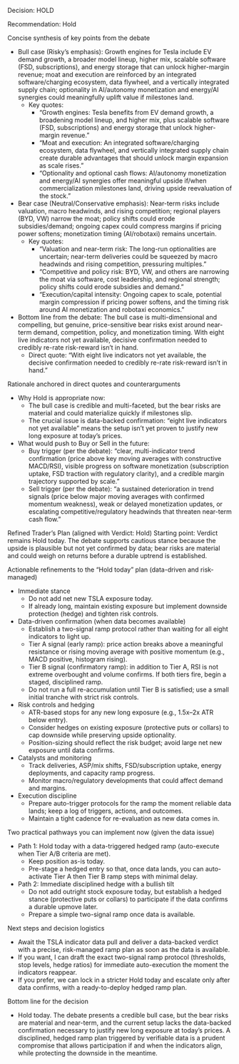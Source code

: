 Decision: HOLD

Recommendation: Hold

Concise synthesis of key points from the debate
- Bull case (Risky’s emphasis): Growth engines for Tesla include EV demand growth, a broader model lineup, higher mix, scalable software (FSD, subscriptions), and energy storage that can unlock higher-margin revenue; moat and execution are reinforced by an integrated software/charging ecosystem, data flywheel, and a vertically integrated supply chain; optionality in AI/autonomy monetization and energy/AI synergies could meaningfully uplift value if milestones land.
  - Key quotes: 
    - “Growth engines: Tesla benefits from EV demand growth, a broadening model lineup, and higher mix, plus scalable software (FSD, subscriptions) and energy storage that unlock higher-margin revenue.”
    - “Moat and execution: An integrated software/charging ecosystem, data flywheel, and vertically integrated supply chain create durable advantages that should unlock margin expansion as scale rises.”
    - “Optionality and optional cash flows: AI/autonomy monetization and energy/AI synergies offer meaningful upside if/when commercialization milestones land, driving upside reevaluation of the stock.”
- Bear case (Neutral/Conservative emphasis): Near-term risks include valuation, macro headwinds, and rising competition; regional players (BYD, VW) narrow the moat; policy shifts could erode subsidies/demand; ongoing capex could compress margins if pricing power softens; monetization timing (AI/robotaxi) remains uncertain.
  - Key quotes:
    - “Valuation and near-term risk: The long-run optionalities are uncertain; near-term deliveries could be squeezed by macro headwinds and rising competition, pressuring multiples.”
    - “Competitive and policy risk: BYD, VW, and others are narrowing the moat via software, cost leadership, and regional strength; policy shifts could erode subsidies and demand.”
    - “Execution/capital intensity: Ongoing capex to scale, potential margin compression if pricing power softens, and the timing risk around AI monetization and robotaxi economics.”
- Bottom line from the debate: The bull case is multi-dimensional and compelling, but genuine, price-sensitive bear risks exist around near-term demand, competition, policy, and monetization timing. With eight live indicators not yet available, decisive confirmation needed to credibly re-rate risk-reward isn’t in hand.
  - Direct quote: “With eight live indicators not yet available, the decisive confirmation needed to credibly re-rate risk-reward isn’t in hand.”

Rationale anchored in direct quotes and counterarguments
- Why Hold is appropriate now:
  - The bull case is credible and multi-faceted, but the bear risks are material and could materialize quickly if milestones slip.
  - The crucial issue is data-backed confirmation: “eight live indicators not yet available” means the setup isn’t yet proven to justify new long exposure at today’s prices.
- What would push to Buy or Sell in the future:
  - Buy trigger (per the debate): “clear, multi-indicator trend confirmation (price above key moving averages with constructive MACD/RSI), visible progress on software monetization (subscription uptake, FSD traction with regulatory clarity), and a credible margin trajectory supported by scale.”
  - Sell trigger (per the debate): “a sustained deterioration in trend signals (price below major moving averages with confirmed momentum weakness), weak or delayed monetization updates, or escalating competitive/regulatory headwinds that threaten near-term cash flow.”

Refined Trader’s Plan (aligned with Verdict: Hold)
Starting point: Verdict remains Hold today. The debate supports cautious stance because the upside is plausible but not yet confirmed by data; bear risks are material and could weigh on returns before a durable uptrend is established.

Actionable refinements to the “Hold today” plan (data-driven and risk-managed)
- Immediate stance
  - Do not add net new TSLA exposure today.
  - If already long, maintain existing exposure but implement downside protection (hedge) and tighten risk controls.
- Data-driven confirmation (when data becomes available)
  - Establish a two-signal ramp protocol rather than waiting for all eight indicators to light up.
  - Tier A signal (early ramp): price action breaks above a meaningful resistance or rising moving average with positive momentum (e.g., MACD positive, histogram rising).
  - Tier B signal (confirmatory ramp): in addition to Tier A, RSI is not extreme overbought and volume confirms. If both tiers fire, begin a staged, disciplined ramp.
  - Do not run a full re-accumulation until Tier B is satisfied; use a small initial tranche with strict risk controls.
- Risk controls and hedging
  - ATR-based stops for any new long exposure (e.g., 1.5x–2x ATR below entry).
  - Consider hedges on existing exposure (protective puts or collars) to cap downside while preserving upside optionality.
  - Position-sizing should reflect the risk budget; avoid large net new exposure until data confirms.
- Catalysts and monitoring
  - Track deliveries, ASP/mix shifts, FSD/subscription uptake, energy deployments, and capacity ramp progress.
  - Monitor macro/regulatory developments that could affect demand and margins.
- Execution discipline
  - Prepare auto-trigger protocols for the ramp the moment reliable data lands; keep a log of triggers, actions, and outcomes.
  - Maintain a tight cadence for re-evaluation as new data comes in.

Two practical pathways you can implement now (given the data issue)
- Path 1: Hold today with a data-triggered hedged ramp (auto-execute when Tier A/B criteria are met).
  - Keep position as-is today.
  - Pre-stage a hedged entry so that, once data lands, you can auto-activate Tier A then Tier B ramp steps with minimal delay.
- Path 2: Immediate disciplined hedge with a bullish tilt
  - Do not add outright stock exposure today, but establish a hedged stance (protective puts or collars) to participate if the data confirms a durable upmove later.
  - Prepare a simple two-signal ramp once data is available.

Next steps and decision logistics
- Await the TSLA indicator data pull and deliver a data-backed verdict with a precise, risk-managed ramp plan as soon as the data is available.
- If you want, I can draft the exact two-signal ramp protocol (thresholds, stop levels, hedge ratios) for immediate auto-execution the moment the indicators reappear.
- If you prefer, we can lock in a stricter Hold today and escalate only after data confirms, with a ready-to-deploy hedged ramp plan.

Bottom line for the decision
- Hold today. The debate presents a credible bull case, but the bear risks are material and near-term, and the current setup lacks the data-backed confirmation necessary to justify new long exposure at today’s prices. A disciplined, hedged ramp plan triggered by verifiable data is a prudent compromise that allows participation if and when the indicators align, while protecting the downside in the meantime.